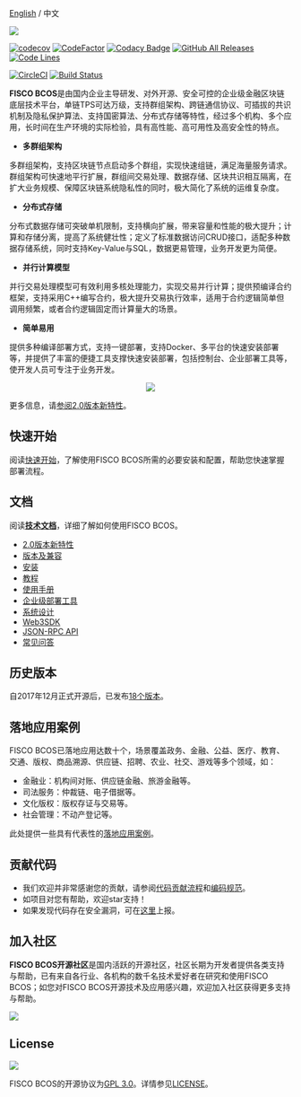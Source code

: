 [English](../README.md) / 中文

![](./images/FISCO_BCOS_Logo.svg)


[![codecov](https://codecov.io/gh/FISCO-BCOS/FISCO-BCOS/branch/master/graph/badge.svg)](https://codecov.io/gh/FISCO-BCOS/FISCO-BCOS) [![CodeFactor](https://www.codefactor.io/repository/github/fisco-bcos/FISCO-BCOS/badge)](https://www.codefactor.io/repository/github/fisco-bcos/FISCO-BCOS) [![Codacy Badge](https://api.codacy.com/project/badge/Grade/08552871ee104fe299b00bc79f8a12b9)](https://www.codacy.com/app/fisco-dev/FISCO-BCOS?utm_source=github.com&amp;utm_medium=referral&amp;utm_content=FISCO-BCOS/FISCO-BCOS&amp;utm_campaign=Badge_Grade) [![GitHub All Releases](https://img.shields.io/github/downloads/FISCO-BCOS/FISCO-BCOS/total.svg)](https://github.com/FISCO-BCOS/FISCO-BCOS) [![Code Lines](https://tokei.rs/b1/github/FISCO-BCOS/FISCO-BCOS?category=code)](https://github.com/FISCO-BCOS/FISCO-BCOS)

[![CircleCI](https://circleci.com/gh/FISCO-BCOS/FISCO-BCOS.svg?style=shield)](https://circleci.com/gh/FISCO-BCOS/FISCO-BCOS)  [![Build Status](https://travis-ci.org/FISCO-BCOS/FISCO-BCOS.svg)](https://travis-ci.org/FISCO-BCOS/FISCO-BCOS)

**FISCO BCOS**是由国内企业主导研发、对外开源、安全可控的企业级金融区块链底层技术平台，单链TPS可达万级，支持群组架构、跨链通信协议、可插拔的共识机制及隐私保护算法、支持国密算法、分布式存储等特性，经过多个机构、多个应用，长时间在生产环境的实际检验，具有高性能、高可用性及高安全性的特点。

- **多群组架构**

多群组架构，支持区块链节点启动多个群组，实现快速组链，满足海量服务请求。群组架构可快速地平行扩展，群组间交易处理、数据存储、区块共识相互隔离，在扩大业务规模、保障区块链系统隐私性的同时，极大简化了系统的运维复杂度。

- **分布式存储**

分布式数据存储可突破单机限制，支持横向扩展，带来容量和性能的极大提升；计算和存储分离，提高了系统健壮性；定义了标准数据访问CRUD接口，适配多种数据存储系统，同时支持Key-Value与SQL，数据更易管理，业务开发更为简便。

- **并行计算模型**

并行交易处理模型可有效利用多核处理能力，实现交易并行计算；提供预编译合约框架，支持采用C++编写合约，极大提升交易执行效率，适用于合约逻辑简单但调用频繁，或者合约逻辑固定而计算量大的场景。

- **简单易用**

提供多种编译部署方式，支持一键部署，支持Docker、多平台的快速安装部署等，并提供了丰富的便捷工具支撑快速安装部署，包括控制台、企业部署工具等，使开发人员可专注于业务开发。

<div style="text-align:center"><img src="https://media.githubusercontent.com/media/FISCO-BCOS/LargeFiles/master/images/plane.jpg"/> </div>

更多信息，请[参阅2.0版本新特性](https://fisco-bcos-documentation.readthedocs.io/zh_CN/latest/docs/what_is_new.html#id11)。

## 快速开始

阅读[快速开始](https://fisco-bcos-documentation.readthedocs.io/zh_CN/latest/docs/installation.html)，了解使用FISCO BCOS所需的必要安装和配置，帮助您快速掌握部署流程。

## 文档

阅读[**技术文档**](https://fisco-bcos-documentation.readthedocs.io/zh_CN/release-2.0/)，详细了解如何使用FISCO BCOS。

- [2.0版本新特性](https://fisco-bcos-documentation.readthedocs.io/zh_CN/latest/docs/what_is_new.html)
- [版本及兼容](https://fisco-bcos-documentation.readthedocs.io/zh_CN/latest/docs/change_log/index.html)
- [安装](https://fisco-bcos-documentation.readthedocs.io/zh_CN/latest/docs/installation.html)
- [教程](https://fisco-bcos-documentation.readthedocs.io/zh_CN/latest/docs/tutorial/index.html#)
- [使用手册](https://fisco-bcos-documentation.readthedocs.io/zh_CN/latest/docs/manual/index.html)
- [企业级部署工具](https://fisco-bcos-documentation.readthedocs.io/zh_CN/latest/docs/enterprise_tools/index.html)
- [系统设计](https://fisco-bcos-documentation.readthedocs.io/zh_CN/latest/docs/design/index.html)
- [Web3SDK](https://fisco-bcos-documentation.readthedocs.io/zh_CN/latest/docs/sdk/sdk.html)
- [JSON-RPC API](https://fisco-bcos-documentation.readthedocs.io/zh_CN/latest/docs/api.html)
- [常见问答](https://fisco-bcos-documentation.readthedocs.io/zh_CN/latest/docs/faq.html)


## 历史版本

自2017年12月正式开源后，已发布[18个版本](https://fisco-bcos-documentation.readthedocs.io/zh_CN/latest/docs/change_log/index.html)。

## 落地应用案例

FISCO BCOS已落地应用达数十个，场景覆盖政务、金融、公益、医疗、教育、交通、版权、商品溯源、供应链、招聘、农业、社交、游戏等多个领域，如：

- 金融业：机构间对账、供应链金融、旅游金融等。
- 司法服务：仲裁链、电子借据等。
- 文化版权：版权存证与交易等。
- 社会管理：不动产登记等。

此处提供一些具有代表性的[落地应用案例](https://mp.weixin.qq.com/s/vUSq80LkhF8yCfUF7AILgQ)。


## 贡献代码

- 我们欢迎并非常感谢您的贡献，请参阅[代码贡献流程](https://mp.weixin.qq.com/s/hEn2rxqnqp0dF6OKH6Ua-A
)和[编码规范](../CODING_STYLE.md)。
- 如项目对您有帮助，欢迎star支持！
- 如果发现代码存在安全漏洞，可在[这里](https://security.webank.com)上报。

## 加入社区

**FISCO BCOS开源社区**是国内活跃的开源社区，社区长期为开发者提供各类支持与帮助，已有来自各行业、各机构的数千名技术爱好者在研究和使用FISCO BCOS；如您对FISCO BCOS开源技术及应用感兴趣，欢迎加入社区获得更多支持与帮助。

![](https://media.githubusercontent.com/media/FISCO-BCOS/LargeFiles/master/images/QR_image.png)

## License

[![](https://img.shields.io/github/license/FISCO-BCOS/FISCO-BCOS.svg)](../LICENSE)

FISCO BCOS的开源协议为[GPL 3.0](https://www.gnu.org/licenses/gpl-3.0.en.html)。详情参见[LICENSE](../LICENSE)。  

